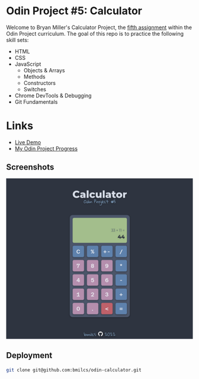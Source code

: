 # Odin Project #5: Calculator

Welcome to Bryan Miller's Calculator Project, the [fifth assignment](https://www.theodinproject.com/lessons/foundations-calculator) within the Odin Project curriculum. The goal of this repo is to practice the following skill sets:

- HTML
- CSS
- JavaScript
  - Objects & Arrays
  - Methods
  - Constructors
  - Switches
- Chrome DevTools & Debugging
- Git Fundamentals

# Links

- [Live Demo](https://bmilcs.github.io/odin-calculator/)
- [My Odin Project Progress](https://github.com/bmilcs/op)

## Screenshots

![Desktop](./img/desktop.png)

## Deployment

```sh
git clone git@github.com:bmilcs/odin-calculator.git
```
